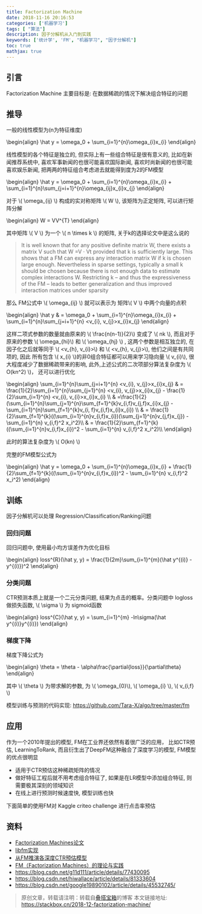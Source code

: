 ```yaml
---
title: Factorization Machine
date: 2018-11-16 20:16:53
categories: ['机器学习']
tags: [ "算法"]
description: 因子分解机从入门到实践
keywords: ['统计学', 'FM', "机器学习", "因子分解机"]
toc: true
mathjax: true
---
```


## 引言

Factorization Machine 主要目标是: 在数据稀疏的情况下解决组合特征的问题


## 推导

一般的线性模型为(n为特征维度)

\begin{align}
\hat y = \omega\_0 + \sum_{i=1}^{n}\omega\_{i}x\_{i}
\end{align}

线性模型的各个特征是独立的, 但实际上有一些组合特征是很有意义的, 比如在新闻推荐系统中, 喜欢军事新闻的也很可能喜欢国际新闻,  喜欢时尚新闻的也很可能喜欢娱乐新闻, 把两两的特征组合考虑进去就能得到度为2的FM模型

\begin{align}
\hat y = \omega\_0 + \sum_{i=1}^{n}\omega\_{i}x\_{i} + \sum_{i=1}^{n}\sum_{j=i+1}^{n}\omega_{ij}x\_{i}x\_{j}
\end{align}


对于 \\( \omega_{ij} \\) 构成的实对称矩阵 \\( W \\), 该矩阵为正定矩阵, 可以进行矩阵分解

\begin{align}
W = VV^{T}
\end{align}

其中矩阵 \\( V \\) 为一个  \\( n \times k \\) 的矩阵, 关于k的选择论文中是这么说的

> It is well known that for any positive definite matrix W, there exists a matrix V such that W =V · Vt provided that k is sufficiently large. This shows that a FM can express any interaction matrix W if k is chosen large enough. Nevertheless in sparse settings, typically a small k should be chosen because there is not enough data to estimate complex interactions W. Restricting k – and thus the expressiveness of the FM – leads to better generalization and thus improved interaction matrices under sparsity


那么 FM公式中 \\( \omega_{ij} \\) 就可以表示为 矩阵\\( V \\) 中两个向量的点积

\begin{align}
\hat y & = \omega\_0 + \sum_{i=1}^{n}\omega\_{i}x\_{i} + \sum_{i=1}^{n}\sum_{j=i+1}^{n} <v_{i}, v_{j}>x_{i}x_{j}
\end{align}

这样二项式参数的数量就由原来的 \\( \frac{n(n-1)}{2}\\) 变成了  \\( nk \\), 而且对于原来的参数 \\( \omega_{hi}\\) 和 \\( \omega_{hj} \\) , 这两个参数是相互独立的, 在因子化之后就等同于 \\( <v_{h}, v_{i}>\\) 和  \\( <v_{h}, v_{j}>\\), 他们之间是有共同项的, 因此 所有包含 \\( x_{i} \\)的非0组合特征都可以用来学习隐向量 \\( v_{i}\\), 很大程度减少了数据稀疏带来的影响, 此外,上述公式的二次项部分算法复杂度为  \\( O(kn^2) \\)， 还可以进行优化

\begin{align}
\sum_{i=1}^{n}\sum_{j=i+1}^{n} <v_{i}, v_{j}>x_{i}x_{j} & = \frac{1}{2}\sum_{i=1}^{n}\sum_{j=1}^{n} <v_{i}, v_{j}>x_{i}x_{j} - \frac{1}{2}\sum_{i=1}^{n} <v_{i}, v_{i}>x_{i}x_{i} \\\\
& =\frac{1}{2} (\sum_{i=1}^{n}\sum_{j=1}^{n}\sum_{f=1}^{k}v_{i,f}v_{j,f}x_{i}x_{j} - \sum_{i=1}^{n}\sum_{f=1}^{k}v_{i, f}v_{i,f}x_{i}x_{i}) \\\\
& = \frac{1}{2}\sum_{f=1}^{k}((\sum_{i=1}^{n}v_{i,f}x_{i})(\sum_{j=1}^{n}v_{j,f}x_{j}) - \sum_{i=1}^{n} v_{i,f}^2 x_i^2)\\\\
& = \frac{1}{2}\sum_{f=1}^{k}((\sum_{i=1}^{n}v_{i,f}x_{i})^2 - \sum_{i=1}^{n} v_{i,f}^2 x_i^2)\\\\
\end{align}

此时的算法复杂度为 \\( O(kn) \\)

完整的FM模型公式为

\begin{align}
\hat y = \omega_0 + \sum_{i=1}^{n}\omega\_{i}x\_{i} + \frac{1}{2}\sum_{f=1}^{k}((\sum_{i=1}^{n}v_{i,f}x_{i})^2 - \sum_{i=1}^{n} v_{i,f}^2 x_i^2)
\end{align}


## 训练

因子分解机可以处理 Regression/Classification/Ranking问题

### 回归问题

回归问题中, 使用最小均方误差作为优化目标

\begin{align}
loss^{R}(\hat y, y) = \frac{1}{2m}\sum_{i=1}^{m}(\hat y^{(i)} - y^{(i)})^2
\end{align}


### 分类问题

CTR预测本质上就是一个二元分类问题, 结果为点击的概率。分类问题中 logloss 做损失函数, \\( \sigma \\) 为 sigmoid函数

\begin{align}
loss^{C}(\hat y, y) = \sum_{i=1}^{m} -ln\sigma(\hat y^{(i)}y^{(i)})
\end{align}


### 梯度下降

梯度下降公式为

\begin{align}
\theta = \theta - \alpha\frac{\partial{loss}}{\partial\theta}
\end{align}

其中 \\( \theta \\) 为带求解的参数, 为 \\( \omega_{0}\\), \\( \omega_{i} \\), \\( v_{i,f} \\)


模型训练与预测的代码实现: https://github.com/Tara-X/algo/tree/master/fm


## 应用


作为一个2010年提出的模型, FM在工业界还依然有着很广泛的应用， 比如CTR预估, LearningToRank, 而且衍生出了DeepFM这种融合了深度学习的模型, FM模型的优点很明显

+ 适用于CTR预估这种稀疏矩阵的情况
+ 做好特征工程后就不用考虑组合特征了, 如果是在LR模型中添加组合特征, 则需要极其深刻的领域知识
+ 在线上进行预测时候速度快, 模型训练也快


下面简单的使用FM对 Kaggle criteo challenge 进行点击率预估


## 资料

+ [Factorization Machines论文](https://www.csie.ntu.edu.tw/~b97053/paper/Rendle2010FM.pdf)
+ [libfm实现](https://www.csie.ntu.edu.tw/~b97053/paper/Factorization%20Machines%20with%20libFM.pdf)
+ [从FM推演各深度CTR预估模型](https://zhuanlan.zhihu.com/p/39848122)
+ [FM（Factorization Machines）的理论与实践](https://zhuanlan.zhihu.com/p/50426292)
+ https://blog.csdn.net/g11d111/article/details/77430095
+ https://blog.csdn.net/hiwallace/article/details/81333604
+ https://blog.csdn.net/google19890102/article/details/45532745/



> 原创文章，转载请注明：转载自[叠搭宝箱](http://stackbox.cn)的博客
> 本文链接地址: https://stackbox.cn/2018-12-factorization-machine/